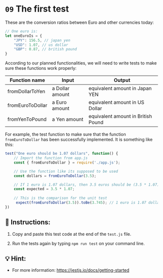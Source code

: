 # `09` The first test

These are the conversion ratios between Euro and other currencies today:

```js
// One euro is:
let oneEuroIs = {
    "JPY": 156.5, // japan yen
    "USD": 1.07, // us dollar
    "GBP": 0.87, // british pound
}
```

According to our planned functionalities, we will need to write tests to make sure these functions work properly:

| Function name     | Input             | Output                            |
| ----------------- | ----------------- | ----------------------------------|
| fromDollarToYen   | a Dollar amount   | equivalent amount in Japan YEN    |
| fromEuroToDollar  | a Euro amount     | equivalent amount in US Dollar    |
| fromYenToPound    | a Yen amount      | equivalent amount in British Pound|

For example, the test function to make sure that the function `fromEuroToDollar` has been successfully implemented. It is something like this:

```js
test("One euro should be 1.07 dollars", function() {
    // Import the function from app.js
    const { fromEuroToDollar } = require('./app.js');

    // Use the function like its supposed to be used
    const dollars = fromEuroToDollar(3.5);

    // If 1 euro is 1.07 dollars, then 3.5 euros should be (3.5 * 1.07)
    const expected = 3.5 * 1.07; 
    
    // This is the comparison for the unit test
     expect(fromEuroToDollar(3.5)).toBe(3.745); // 1 euro is 1.07 dollars, then 3.5 euros should be = (3.5 * 1.07)
})
```

## 📝 Instructions:

1. Copy and paste this test code at the end of the `test.js` file.

2. Run the tests again by typing `npm run test` on your command line.

## 💡 Hint:

+ For more information: https://jestjs.io/docs/getting-started
